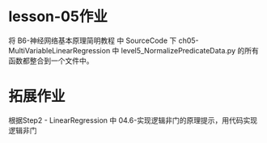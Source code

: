 # lesson-05作业

  将 B6-神经网络基本原理简明教程 中 SourceCode 下 ch05-MultiVariableLinearRegression 中 level5_NormalizePredicateData.py 的所有函数都整合到一个文件中。

# 拓展作业

  根据Step2 - LinearRegression 中 04.6-实现逻辑非门的原理提示，用代码实现逻辑非门
